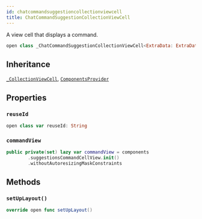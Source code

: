 ```yaml
---
id: chatcommandsuggestioncollectionviewcell 
title: ChatCommandSuggestionCollectionViewCell
--- 
```


A view cell that displays a command.

``` swift
open class _ChatCommandSuggestionCollectionViewCell<ExtraData: ExtraDataTypes>: _CollectionViewCell, ComponentsProvider 
```

## Inheritance

[`_CollectionViewCell`](../../_CollectionViewCell), [`ComponentsProvider`](../../../Utils/ComponentsProvider)

## Properties

### `reuseId`

``` swift
open class var reuseId: String 
```

### `commandView`

``` swift
public private(set) lazy var commandView = components
        .suggestionsCommandCellView.init()
        .withoutAutoresizingMaskConstraints
```

## Methods

### `setUpLayout()`

``` swift
override open func setUpLayout() 
```
